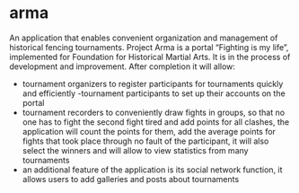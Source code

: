 # arma
An application that enables convenient organization and management of historical fencing tournaments.
Project Arma is a portal “Fighting is my life”, implemented for Foundation for Historical Martial Arts. It is in the process of development and improvement. After completion it will allow:
- tournament organizers to register participants for tournaments quickly and efficiently 
-tournament participants to set up their accounts on the portal 
- tournament recorders to conveniently draw fights in groups, so that no one has to fight the second fight tired and add points for all clashes, the application will count the points for them, add the average points for fights that took place through no fault of the participant, it will also select the winners and will allow to view statistics from many tournaments 
- an additional feature of the application is its social network function, it allows users to add galleries and posts about tournaments